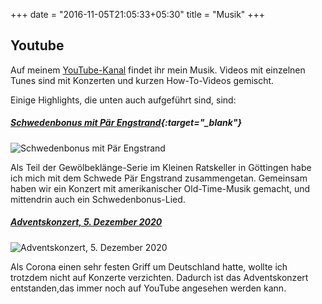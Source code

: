 +++
date = "2016-11-05T21:05:33+05:30"
title = "Musik"
+++	

## Youtube

Auf meinem [YouTube-Kanal](https://www.youtube.com/channel/UCCAKdKHGW2KUdbmLCd4d3eg) findet ihr mein Musik. Videos mit einzelnen Tunes sind mit Konzerten und kurzen How-To-Videos gemischt.

Einige Highlights, die unten auch aufgeführt sind, sind:

##### [Schwedenbonus mit Pär Engstrand](https://www.youtube.com/watch?v=vd98f95fe-U){:target="_blank"}

![Schwedenbonus mit Pär Engstrand][1]

Als Teil der Gewölbeklänge-Serie im Kleinen Ratskeller in Göttingen habe ich mich mit dem Schwede Pär Engstrand zusammengetan. Gemeinsam haben wir ein Konzert mit amerikanischer Old-Time-Musik gemacht, und mittendrin auch ein Schwedenbonus-Lied.

##### [Adventskonzert, 5. Dezember 2020](https://www.youtube.com/watch?v=cm49cif7z6c)

![Adventskonzert, 5. Dezember 2020][2]

Als Corona einen sehr festen Griff um Deutschland hatte, wollte ich trotzdem nicht auf Konzerte verzichten. Dadurch ist das Adventskonzert entstanden,das immer noch auf YouTube angesehen werden kann.




[1]: /images/youtube/vd98f95fe-U.png
[2]: /images/youtube/cm49cif7z6c.png